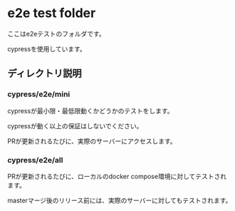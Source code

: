 # e2e test folder

ここはe2eテストのフォルダです。

cypressを使用しています。

## ディレクトリ説明

### cypress/e2e/mini

cypressが最小限・最低限動くかどうかのテストをします。

cypressが動く以上の保証はしないでください。

PRが更新されるたびに、実際のサーバーにアクセスします。

### cypress/e2e/all

PRが更新されるたびに、ローカルのdocker compose環境に対してテストされます。

masterマージ後のリリース前には、実際のサーバーに対してもテストされます。
